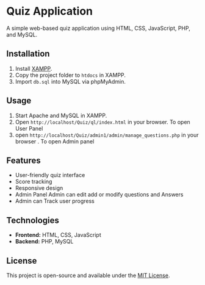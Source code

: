 # Quiz Application

A simple web-based quiz application using HTML, CSS, JavaScript, PHP, and MySQL.

## Installation

1. Install [XAMPP](https://www.apachefriends.org/index.html).
2. Copy the project folder to `htdocs` in XAMPP.
3. Import `db.sql` into MySQL via phpMyAdmin.

## Usage

1. Start Apache and MySQL in XAMPP.
2. Open `http://localhost/Quiz/ql/index.html` in your browser. To open User Panel
3. open `http://localhost/Quiz/admin1/admin/manage_questions.php` in your browser . To open Admin panel  

## Features

- User-friendly quiz interface
- Score tracking
- Responsive design
- Admin Panel Admin can edit add or modify questions and Answers 
- Admin can Track user progress

## Technologies

- **Frontend:** HTML, CSS, JavaScript
- **Backend:** PHP, MySQL

## License

This project is open-source and available under the [MIT License](LICENSE).
